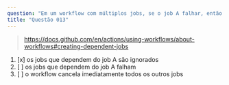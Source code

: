 ```yaml
---
question: "Em um workflow com múltiplos jobs, se o job A falhar, então:"
title: "Questão 013"
---
```


> https://docs.github.com/en/actions/using-workflows/about-workflows#creating-dependent-jobs
1. [x] os jobs que dependem do job A são ignorados
1. [ ] os jobs que dependem do job A falham
1. [ ] o workflow cancela imediatamente todos os outros jobs

